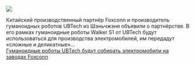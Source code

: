 <!--2025-01-22 13:23:03-->
<div class="yb">
  <div class="rss smaller1 habr"><img src="https://habrastorage.org/getpro/habr/upload_files/d81/fde/6df/d81fde6df9b59362e55bc71ae89772f8.jpg" /><p>Китайский производственный партнёр Foxconn и производитель гуманоидных роботов UBTech из Шэньчжэня объявили о партнёрстве. В его рамках гуманоидные роботы Walker S1 от UBTech будут использоваться для производства электромобилей, им передадут «сложные и деликатные»... <br><a class="light" href="https://habr.com/ru/news/875728/?utm_source=habrahabr&utm_medium=rss&utm_campaign=875728">Гуманоидные роботы UBTech будут собирать электромобили на заводах Foxconn</a></div>
</div>
